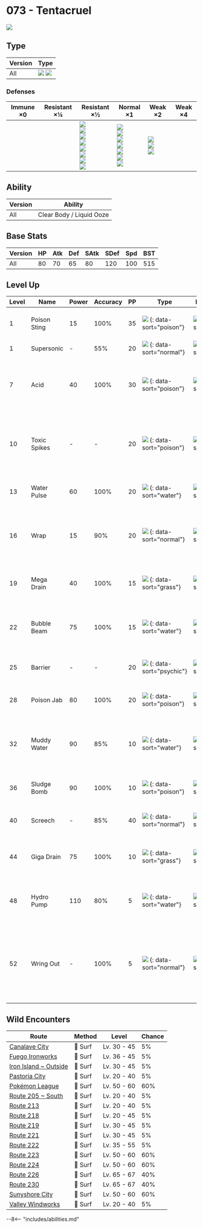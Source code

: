 # 073 - Tentacruel
![][073]

## Type

Version | Type
---     | ---
All     | ![][water]  ![][poison]

### Defenses

Immune ×0 | Resistant ×¼ | Resistant ×½                                                                                                    | Normal ×1                                                                                           | Weak ×2                                          | Weak ×4
---       | ---          | ---                                                                                                             | ---                                                                                                 | ---                                              | ---
&nbsp;    | &nbsp;       | ![][fighting]<br>![][poison]<br>![][bug]<br>![][steel]<br>![][fire]<br>![][water]<br>![][ice]<br>![][fairy]<br> | ![][normal]<br>![][flying]<br>![][rock]<br>![][ghost]<br>![][grass]<br>![][dragon]<br>![][dark]<br> | ![][ground]<br>![][electric]<br>![][psychic]<br> | &nbsp;

## Ability

Version | Ability
---     | ---
All     | Clear Body / Liquid Ooze

## Base Stats

Version | HP  | Atk | Def | SAtk | SDef | Spd | BST
---     | --- | --- | --- | ---  | ---  | --- | ---
All     | 80  | 70  | 65  | 80   | 120  | 100 | 515

## Level Up

Level | Name         | Power | Accuracy | PP  | Type                                 | Damage Class                           | Description
---   | ---          | ---   | ---      | --- | ---                                  | ---                                    | ---
1     | Poison Sting | 15    | 100%     | 35  | ![][poison] {: data-sort="poison"}   | ![][physical] {: data-sort="physical"} | Has a 30% chance to poison the target.
1     | Supersonic   | -     | 55%      | 20  | ![][normal] {: data-sort="normal"}   | ![][status] {: data-sort="status"}     | Confuses the target.
7     | Acid         | 40    | 100%     | 30  | ![][poison] {: data-sort="poison"}   | ![][special] {: data-sort="special"}   | Has a 10% chance to lower the target's Special Defense by one stage.
10    | Toxic Spikes | -     | -        | 20  | ![][poison] {: data-sort="poison"}   | ![][status] {: data-sort="status"}     | Scatters poisoned spikes, poisoning opposing Pokémon that switch in.
13    | Water Pulse  | 60    | 100%     | 20  | ![][water] {: data-sort="water"}     | ![][special] {: data-sort="special"}   | Has a 20% chance to confuse the target.
16    | Wrap         | 15    | 90%      | 20  | ![][normal] {: data-sort="normal"}   | ![][physical] {: data-sort="physical"} | Prevents the target from fleeing and inflicts damage for 2-5 turns.
19    | Mega Drain   | 40    | 100%     | 15  | ![][grass] {: data-sort="grass"}     | ![][special] {: data-sort="special"}   | Drains half the damage inflicted to heal the user.
22    | Bubble Beam  | 75    | 100%     | 15  | ![][water] {: data-sort="water"}     | ![][special] {: data-sort="special"}   | Has a 10% chance to lower the target's Speed by one stage.
25    | Barrier      | -     | -        | 20  | ![][psychic] {: data-sort="psychic"} | ![][status] {: data-sort="status"}     | Raises the user's Defense by two stages.
28    | Poison Jab   | 80    | 100%     | 20  | ![][poison] {: data-sort="poison"}   | ![][physical] {: data-sort="physical"} | Has a 30% chance to poison the target.
32    | Muddy Water  | 90    | 85%      | 10  | ![][water] {: data-sort="water"}     | ![][special] {: data-sort="special"}   | Has a 30% chance to lower the target's accuracy by one stage.
36    | Sludge Bomb  | 90    | 100%     | 10  | ![][poison] {: data-sort="poison"}   | ![][special] {: data-sort="special"}   | Has a 30% chance to poison the target.
40    | Screech      | -     | 85%      | 40  | ![][normal] {: data-sort="normal"}   | ![][status] {: data-sort="status"}     | Lowers the target's Defense by two stages.
44    | Giga Drain   | 75    | 100%     | 10  | ![][grass] {: data-sort="grass"}     | ![][special] {: data-sort="special"}   | Drains half the damage inflicted to heal the user.
48    | Hydro Pump   | 110   | 80%      | 5   | ![][water] {: data-sort="water"}     | ![][special] {: data-sort="special"}   | Inflicts regular damage with no additional effect.
52    | Wring Out    | -     | 100%     | 5   | ![][normal] {: data-sort="normal"}   | ![][special] {: data-sort="special"}   | Power increases against targets with more HP remaining, up to a maximum of 121 power.

## Wild Encounters

Route                   | Method | Level       | Chance
---                     | ---    | ---         | ---
[Canalave City]         | 🌊 Surf | Lv. 30 - 45 | 5%
[Fuego Ironworks]       | 🌊 Surf | Lv. 36 - 45 | 5%
[Iron Island ~ Outside] | 🌊 Surf | Lv. 30 - 45 | 5%
[Pastoria City]         | 🌊 Surf | Lv. 20 - 40 | 5%
[Pokémon League]        | 🌊 Surf | Lv. 50 - 60 | 60%
[Route 205 ~ South]     | 🌊 Surf | Lv. 20 - 40 | 5%
[Route 213]             | 🌊 Surf | Lv. 20 - 40 | 5%
[Route 218]             | 🌊 Surf | Lv. 20 - 45 | 5%
[Route 219]             | 🌊 Surf | Lv. 30 - 45 | 5%
[Route 221]             | 🌊 Surf | Lv. 30 - 45 | 5%
[Route 222]             | 🌊 Surf | Lv. 35 - 55 | 5%
[Route 223]             | 🌊 Surf | Lv. 50 - 60 | 60%
[Route 224]             | 🌊 Surf | Lv. 50 - 60 | 60%
[Route 226]             | 🌊 Surf | Lv. 65 - 67 | 40%
[Route 230]             | 🌊 Surf | Lv. 65 - 67 | 40%
[Sunyshore City]        | 🌊 Surf | Lv. 50 - 60 | 60%
[Valley Windworks]      | 🌊 Surf | Lv. 20 - 40 | 5%

--8<-- "includes/abilities.md"

[073]: ../img/pokemon/073.png
[normal]: ../img/types/normal.png
[fire]: ../img/types/fire.png
[fighting]: ../img/types/fighting.png
[water]: ../img/types/water.png
[flying]: ../img/types/flying.png
[grass]: ../img/types/grass.png
[poison]: ../img/types/poison.png
[electric]: ../img/types/electric.png
[ground]: ../img/types/ground.png
[psychic]: ../img/types/psychic.png
[rock]: ../img/types/rock.png
[ice]: ../img/types/ice.png
[bug]: ../img/types/bug.png
[dragon]: ../img/types/dragon.png
[ghost]: ../img/types/ghost.png
[dark]: ../img/types/dark.png
[steel]: ../img/types/steel.png
[fairy]: ../img/types/fairy.png
[physical]: ../img/types/physical.png
[special]: ../img/types/special.png
[status]: ../img/types/status.png
[Canalave City]: ../../wild_pokemon/canalave_city/
[Fuego Ironworks]: ../../wild_pokemon/fuego_ironworks/
[Iron Island ~ Outside]: ../../wild_pokemon/iron_island__outside/
[Pastoria City]: ../../wild_pokemon/pastoria_city/
[Pokémon League]: ../../wild_pokemon/pokemon_league/
[Route 205 ~ South]: ../../wild_pokemon/route_205__south/
[Route 213]: ../../wild_pokemon/route_213/
[Route 218]: ../../wild_pokemon/route_218/
[Route 219]: ../../wild_pokemon/route_219/
[Route 221]: ../../wild_pokemon/route_221/
[Route 222]: ../../wild_pokemon/route_222/
[Route 223]: ../../wild_pokemon/route_223/
[Route 224]: ../../wild_pokemon/route_224/
[Route 226]: ../../wild_pokemon/route_226/
[Route 230]: ../../wild_pokemon/route_230/
[Sunyshore City]: ../../wild_pokemon/sunyshore_city/
[Valley Windworks]: ../../wild_pokemon/valley_windworks/
